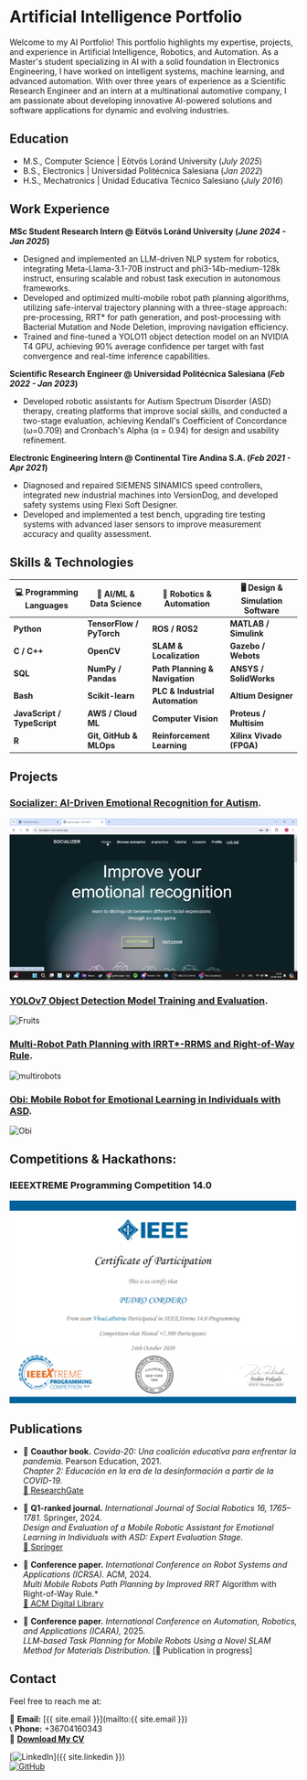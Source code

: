 # Artificial Intelligence Portfolio  

Welcome to my AI Portfolio! This portfolio highlights my expertise, projects, and experience in Artificial Intelligence, Robotics, and Automation. As a Master's student specializing in AI with a solid foundation in Electronics Engineering, I have worked on intelligent systems, machine learning, and advanced automation. With over three years of experience as a Scientific Research Engineer and an intern at a multinational automotive company, I am passionate about developing innovative AI-powered solutions and software applications for dynamic and evolving industries.  

## Education
- M.S., Computer Science | Eötvös Loránd University (_July 2025_)
- B.S., Electronics | Universidad Politécnica Salesiana (_Jan 2022_)
- H.S., Mechatronics | Unidad Educativa Técnico Salesiano (_July 2016_)

## Work Experience
**MSc Student Research Intern @ Eötvös Loránd University (_June 2024 - Jan 2025_)**
- Designed and implemented an LLM-driven NLP system for robotics, integrating Meta-Llama-3.1-70B instruct and phi3-14b-medium-128k instruct, ensuring scalable and robust task execution in autonomous frameworks.
- Developed and optimized multi-mobile robot path planning algorithms, utilizing safe-interval trajectory planning with a three-stage approach: pre-processing, RRT* for path generation, and post-processing with Bacterial Mutation and Node Deletion, improving navigation efficiency.
- Trained and fine-tuned a YOLO11 object detection model on an NVIDIA T4 GPU, achieving 90\% average confidence per target with fast convergence and real-time inference capabilities.

**Scientific Research Engineer @ Universidad Politécnica Salesiana (_Feb 2022 - Jan 2023_)**
- Developed robotic assistants for Autism Spectrum Disorder (ASD) therapy, creating platforms that improve social skills, and conducted a two-stage evaluation, achieving Kendall's Coefficient of Concordance (ω=0.709) and Cronbach's Alpha (α = 0.94) for design and usability refinement.

**Electronic Engineering Intern @ Continental Tire Andina S.A. (_Feb 2021 - Apr 2021_)**
- Diagnosed and repaired SIEMENS SINAMICS speed controllers, integrated new industrial machines into VersionDog, and developed safety systems using Flexi Soft Designer.
- Developed and implemented a test bench, upgrading tire testing systems with advanced laser sensors to improve measurement accuracy and quality assessment.

## Skills & Technologies  

| 💻 Programming Languages | 🚀 AI/ML & Data Science | 🤖 Robotics & Automation | 🖥️ Design & Simulation Software |
|--------------------------|------------------------|--------------------------|--------------------------------|
| **Python**              | **TensorFlow / PyTorch** | **ROS / ROS2**          | **MATLAB / Simulink**         |
| **C / C++**            | **OpenCV**             | **SLAM & Localization**  | **Gazebo / Webots**           |
| **SQL**                | **NumPy / Pandas**      | **Path Planning & Navigation** | **ANSYS / SolidWorks**    |
| **Bash**               | **Scikit-learn**        | **PLC & Industrial Automation** | **Altium Designer**     |
| **JavaScript / TypeScript** | **AWS / Cloud ML**   | **Computer Vision**     | **Proteus / Multisim**       |
| **R**                  | **Git, GitHub & MLOps** | **Reinforcement Learning** | **Xilinx Vivado (FPGA)**  |


## Projects

### [Socializer: AI-Driven Emotional Recognition for Autism](./project-socializer.html).  

![Socializer](/assets/img/project-socializer.gif)

### [YOLOv7 Object Detection Model Training and Evaluation](./project-fruits.html).

![Fruits](/assets/img/project-fruits.gif)

### [Multi-Robot Path Planning with IRRT*-RRMS and Right-of-Way Rule](./project-multirobots.html).  

![multirobots](/assets/img/project-multirobots.gif)

### [Obi: Mobile Robot for Emotional Learning in Individuals with ASD](./project-obi.html).

![Obi](https://github.com/PedroCordero/portfolio/releases/download/v1.0/project-obi5.gif)

## Competitions & Hackathons: 

### IEEEXTREME Programming Competition 14.0

![ieeextreme](/assets/img/ieeextreme.png)

## Publications  

- 📖 **Coauthor book.** *Covida-20: Una coalición educativa para enfrentar la pandemia.* Pearson Education, 2021.  
  *Chapter 2: Educación en la era de la desinformación a partir de la COVID-19.*  
  [🔗 ResearchGate](https://www.researchgate.net/publication/348663637_COVIDA-20_Una_coalicion_educativa_para_enfrentar_la_pandemia)  

- 📑 **Q1-ranked journal.** *International Journal of Social Robotics 16, 1765–1781.* Springer, 2024.  
  *Design and Evaluation of a Mobile Robotic Assistant for Emotional Learning in Individuals with ASD: Expert Evaluation Stage.*  
  [🔗 Springer](https://link.springer.com/article/10.1007/s12369-024-01145-x)  

- 📄 **Conference paper.** *International Conference on Robot Systems and Applications (ICRSA).* ACM, 2024.  
  *Multi Mobile Robots Path Planning by Improved RRT* Algorithm with Right-of-Way Rule.*  
  [🔗 ACM Digital Library](https://dl.acm.org/doi/10.1145/3702468.3702470)  

- 📄 **Conference paper.** *International Conference on Automation, Robotics, and Applications (ICARA),* 2025.  
  *LLM-based Task Planning for Mobile Robots Using a Novel SLAM Method for Materials Distribution.*
  [🔗 Publication in progress]

## Contact  

Feel free to reach me at:

📧 **Email:** [{{ site.email }}](mailto:{{ site.email }})  
📞 **Phone:** +36704160343  
📄 **[Download My CV]([https://yourwebsite.com/cv.pdf](https://eltehu-my.sharepoint.com/:b:/g/personal/lvzwwz_student_elte_hu/EcdXtZwdOLNOphWg51yTY-wBFLmKfLPYU9CiUu73Qt69Ig?e=bhmhhk))**  

[![LinkedIn](https://img.shields.io/badge/LinkedIn-0077B5?style=for-the-badge&logo=linkedin&logoColor=white)]({{ site.linkedin }})  
[![GitHub](https://img.shields.io/badge/GitHub-181717?style=for-the-badge&logo=github&logoColor=white)](https://github.com/PedroCordero)  
